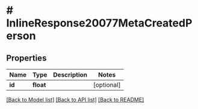 # # InlineResponse20077MetaCreatedPerson

## Properties

Name | Type | Description | Notes
------------ | ------------- | ------------- | -------------
**id** | **float** |  | [optional]

[[Back to Model list]](../../README.md#models) [[Back to API list]](../../README.md#endpoints) [[Back to README]](../../README.md)
